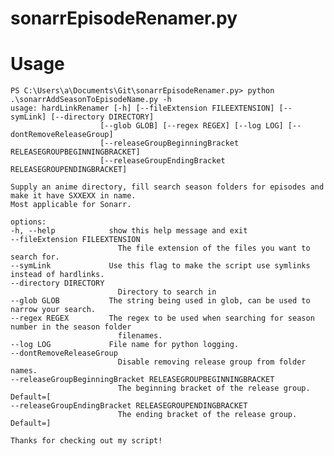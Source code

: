 # sonarrEpisodeRenamer.py

# Usage

    PS C:\Users\a\Documents\Git\sonarrEpisodeRenamer.py> python .\sonarrAddSeasonToEpisodeName.py -h
    usage: hardLinkRenamer [-h] [--fileExtension FILEEXTENSION] [--symLink] [--directory DIRECTORY]
                        [--glob GLOB] [--regex REGEX] [--log LOG] [--dontRemoveReleaseGroup]
                        [--releaseGroupBeginningBracket RELEASEGROUPBEGINNINGBRACKET]
                        [--releaseGroupEndingBracket RELEASEGROUPENDINGBRACKET]

    Supply an anime directory, fill search season folders for episodes and make it have SXXEXX in name.
    Most applicable for Sonarr.

    options:
    -h, --help            show this help message and exit
    --fileExtension FILEEXTENSION
                            The file extension of the files you want to search for.
    --symLink             Use this flag to make the script use symlinks instead of hardlinks.
    --directory DIRECTORY
                            Directory to search in
    --glob GLOB           The string being used in glob, can be used to narrow your search.
    --regex REGEX         The regex to be used when searching for season number in the season folder
                            filenames.
    --log LOG             File name for python logging.
    --dontRemoveReleaseGroup
                            Disable removing release group from folder names.
    --releaseGroupBeginningBracket RELEASEGROUPBEGINNINGBRACKET
                            The beginning bracket of the release group. Default=[
    --releaseGroupEndingBracket RELEASEGROUPENDINGBRACKET
                            The ending bracket of the release group. Default=]

    Thanks for checking out my script!